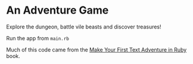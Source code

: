 # An Adventure Game

Explore the dungeon, battle vile beasts and discover treasures!

Run the app from `main.rb`

Much of this code came from the [Make Your First Text Adventure in Ruby](https://www.gitbook.com/book/jsrn/make-your-first-text-adventure-in-ruby/details) book.